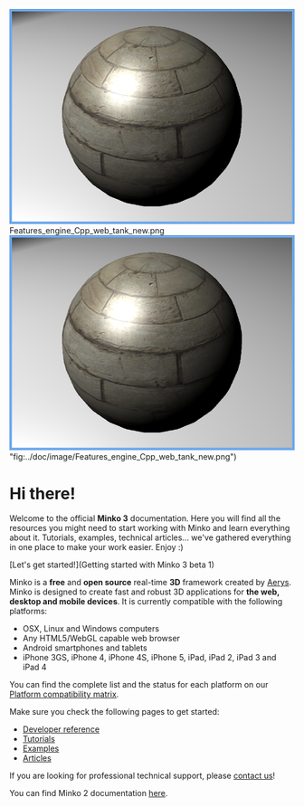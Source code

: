 
 ![](../doc/image/InitSceneSpot.png "..doc/image/InitSceneSpot.png")
Features_engine_Cpp_web_tank_new.png
![](../doc/image/InitSceneSpot.png "..doc/image/InitSceneSpot.png") "fig:../doc/image/Features_engine_Cpp_web_tank_new.png") <h1>Hi there!</h1> Welcome to the official **Minko 3** documentation. Here you will find all the resources you might need to start working with Minko and learn everything about it. Tutorials, examples, technical articles... we've gathered everything in one place to make your work easier. Enjoy :)

[<span class="btn btn-primary btn-large">Let's get started!</span>](Getting started with Minko 3 beta 1) </div>

Minko is a **free** and **open source** real-time **3D** framework created by [Aerys](http://aerys.in). Minko is designed to create fast and robust 3D applications for **the web, desktop and mobile devices**. It is currently compatible with the following platforms:

-   OSX, Linux and Windows computers
-   Any HTML5/WebGL capable web browser
-   Android smartphones and tablets
-   iPhone 3GS, iPhone 4, iPhone 4S, iPhone 5, iPad, iPad 2, iPad 3 and iPad 4

You can find the complete list and the status for each platform on our [Platform compatibility matrix](tutorial/Platform_compatibility_matrix.md).

Make sure you check the following pages to get started:

-   [Developer reference](http://doc.v3.minko.io/reference/)
-   [Tutorials](tutorial/Tutorials.md)
-   [Examples](tutorial/Examples.md)
-   [Articles](Articles)

If you are looking for professional technical support, please [contact us](http://minko.io/contact)!

You can find Minko 2 documentation [here](http://doc.v2.minko.io/wiki/Main_Page).

